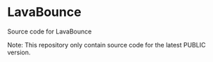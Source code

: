 # LavaBounce

Source code for LavaBounce

Note: This repository only contain source code for the latest PUBLIC version.
